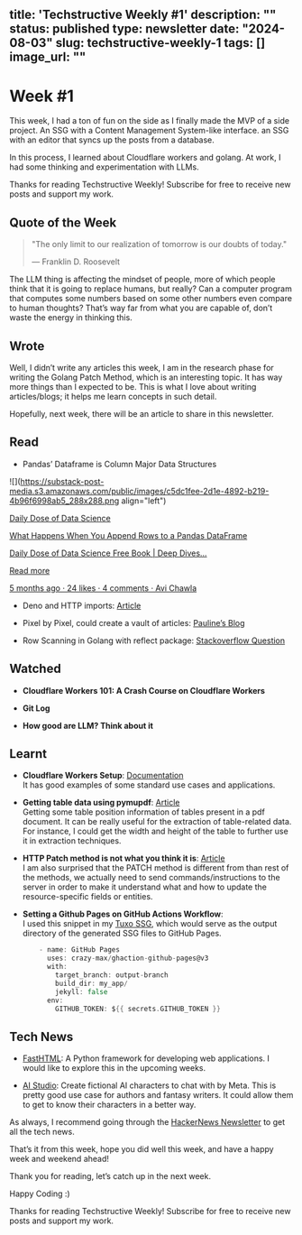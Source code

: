 title: 'Techstructive Weekly #1'
description: ""
status: published
type: newsletter
date: "2024-08-03"
slug: techstructive-weekly-1
tags: []
image_url: ""
---


# Week #1

This week, I had a ton of fun on the side as I finally made the MVP of a side project. An SSG with a Content Management System-like interface. an SSG with an editor that syncs up the posts from a database.

In this process, I learned about Cloudflare workers and golang. At work, I had some thinking and experimentation with LLMs.

Thanks for reading Techstructive Weekly! Subscribe for free to receive new posts and support my work.

## Quote of the Week

> "The only limit to our realization of tomorrow is our doubts of today."
> 
> — Franklin D. Roosevelt

The LLM thing is affecting the mindset of people, more of which people think that it is going to replace humans, but really? Can a computer program that computes some numbers based on some other numbers even compare to human thoughts? That’s way far from what you are capable of, don’t waste the energy in thinking this.

## Wrote

Well, I didn’t write any articles this week, I am in the research phase for writing the Golang Patch Method, which is an interesting topic. It has way more things than I expected to be. This is what I love about writing articles/blogs; it helps me learn concepts in such detail.

Hopefully, next week, there will be an article to share in this newsletter.

## Read

* Pandas’ Dataframe is Column Major Data Structures
    

![](https://substack-post-media.s3.amazonaws.com/public/images/c5dc1fee-2d1e-4892-b219-4b96f6998ab5_288x288.png align="left")

[Daily Dose of Data Science](https://blog.dailydoseofds.com/p/what-happens-when-you-append-rows?utm_source=substack&utm_campaign=post_embed&utm_medium=web)

[What Happens When You Append Rows to a Pandas DataFrame](https://blog.dailydoseofds.com/p/what-happens-when-you-append-rows?utm_source=substack&utm_campaign=post_embed&utm_medium=web)

[Daily Dose of Data Science Free Book | Deep Dives…](https://blog.dailydoseofds.com/p/what-happens-when-you-append-rows?utm_source=substack&utm_campaign=post_embed&utm_medium=web)

[Read more](https://blog.dailydoseofds.com/p/what-happens-when-you-append-rows?utm_source=substack&utm_campaign=post_embed&utm_medium=web)

[5 months ago · 24 likes · 4 comments · Avi Chawla](https://blog.dailydoseofds.com/p/what-happens-when-you-append-rows?utm_source=substack&utm_campaign=post_embed&utm_medium=web)

* Deno and HTTP imports: [Article](https://deno.com/blog/http-imports)
    
* Pixel by Pixel, could create a vault of articles: [Pauline’s Blog](https://www.pawlean.com/vault)
    
* Row Scanning in Golang with reflect package: [Stackoverflow Question](https://stackoverflow.com/questions/56525471/how-to-use-rows-scan-of-gos-database-sql)
    

## Watched

* **Cloudflare Workers 101: A Crash Course on Cloudflare Workers**
    
* **Git Log**
    
* **How good are LLM? Think about it**
    

## Learnt

* **Cloudflare Workers Setup**: [Documentation](https://developers.cloudflare.com/workers/examples/)  
    It has good examples of some standard use cases and applications.
    
* **Getting table data using pymupdf**: [Article](https://artifex.com/blog/table-recognition-extraction-from-pdfs-pymupdf-python)  
    Getting some table position information of tables present in a pdf document. It can be really useful for the extraction of table-related data. For instance, I could get the width and height of the table to further use it in extraction techniques.
    
* **HTTP Patch method is not what you think it is**: [Article](https://imantumorang.com/posts/http-patch-method-ive-thought-the-wrong-way/)  
    I am also surprised that the PATCH method is different from than rest of the methods, we actually need to send commands/instructions to the server in order to make it understand what and how to update the resource-specific fields or entities.
    
* **Setting a Github Pages on GitHub Actions Workflow**:  
    I used this snippet in my [Tuxo SSG](https://github.com/Mr-Destructive/tuxo/blob/main/.github/workflows/cronjob.yml), which would serve as the output directory of the generated SSG files to GitHub Pages.
    
    ```go
        - name: GitHub Pages
          uses: crazy-max/ghaction-github-pages@v3
          with:
            target_branch: output-branch
            build_dir: my_app/
            jekyll: false
          env:
            GITHUB_TOKEN: ${{ secrets.GITHUB_TOKEN }}
    ```
    

## Tech News

* [FastHTML](https://fastht.ml/): A Python framework for developing web applications. I would like to explore this in the upcoming weeks.
    
* [AI Studio](https://ai.meta.com/ai-studio/): Create fictional AI characters to chat with by Meta. This is pretty good use case for authors and fantasy writers. It could allow them to get to know their characters in a better way.
    

As always, I recommend going through the [HackerNews Newsletter](https://mailchi.mp/hackernewsletter/710) to get all the tech news.

That’s it from this week, hope you did well this week, and have a happy week and weekend ahead!

Thank you for reading, let’s catch up in the next week.

Happy Coding :)

Thanks for reading Techstructive Weekly! Subscribe for free to receive new posts and support my work.
